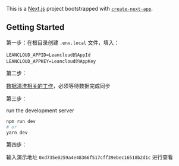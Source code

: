 This is a [Next.js](https://nextjs.org/) project bootstrapped with [`create-next-app`](https://github.com/vercel/next.js/tree/canary/packages/create-next-app).

## Getting Started

第一步：在根目录创建 `.env.local` 文件，填入：

```
LEANCLOUD_APPID=Leancloud的AppId
LEANCLOUD_APPKEY=Leancloud的AppKey
```

第二步：

[数据清洗相关的工作](./scripts/elleria/README.md)，必须等待数据完成同步

第三步：

run the development server

```bash
npm run dev
# or
yarn dev
```

第四步：

输入演示地址 `0xd735e0259a4e48366f517cff39ebec16518b2d1c` 进行查看